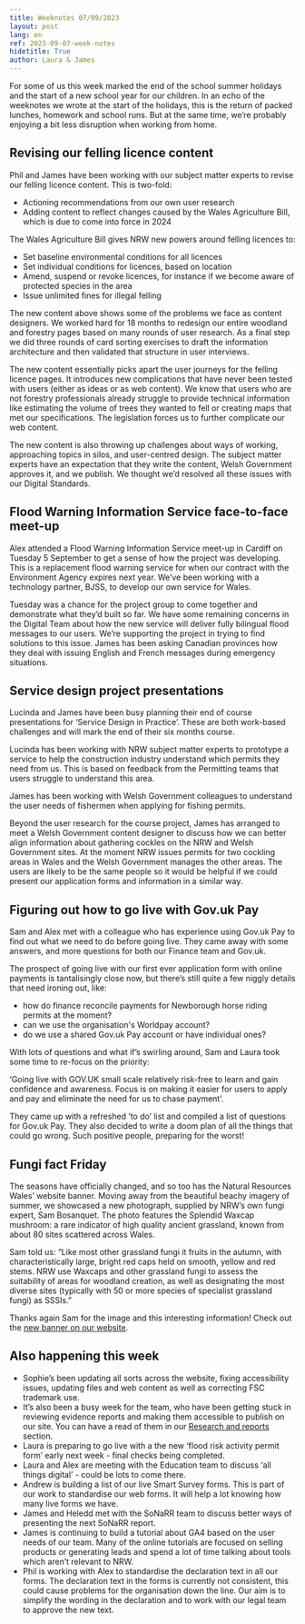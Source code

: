 ```yaml
---
title: Weeknotes 07/09/2023
layout: post
lang: en
ref: 2023-09-07-week-notes
hidetitle: True
author: Laura & James
---
```


For some of us this week marked the end of the school summer holidays and the start of a new school year for our children. In an echo of the weeknotes we wrote at the start of the holidays, this is the return of packed lunches, homework and school runs. But at the same time, we’re probably enjoying a bit less disruption when working from home. 

## Revising our felling licence content

Phil and James have been working with our subject matter experts to revise our felling licence content. This is two-fold: 

+ Actioning recommendations from our own user research
+ Adding content to reflect changes caused by the Wales Agriculture Bill, which is due to come into force in 2024

The Wales Agriculture Bill gives NRW new powers around felling licences to: 

+ Set baseline environmental conditions for all licences
+ Set individual conditions for licences, based on location
+ Amend, suspend or revoke licences, for instance if we become aware of protected species in the area
+ Issue unlimited fines for illegal felling

The new content above shows some of the problems we face as content designers. We worked hard for 18 months to redesign our entire woodland and forestry pages based on many rounds of user research. As a final step we did three rounds of card sorting exercises to draft the information architecture and then validated that structure in user interviews. 

The new content essentially picks apart the user journeys for the felling licence pages. It introduces new complications that have never been tested with users (either as ideas or as web content). We know that users who are not forestry professionals already struggle to provide technical information like estimating the volume of trees they wanted to fell or creating maps that met our specifications. The legislation forces us to further complicate our web content. 

The new content is also throwing up challenges about ways of working, approaching topics in silos, and user-centred design. The subject matter experts have an expectation that they write the content, Welsh Government approves it, and we publish. We thought we’d resolved all these issues with our Digital Standards. 

## Flood Warning Information Service face-to-face meet-up

Alex attended a Flood Warning Information Service meet-up in Cardiff on Tuesday 5 September to get a sense of how the project was developing. This is a replacement flood warning service for when our contract with the Environment Agency expires next year. We’ve been working with a technology partner, BJSS, to develop our own service for Wales. 

Tuesday was a chance for the project group to come together and demonstrate what they’d built so far. We have some remaining concerns in the Digital Team about how the new service will deliver fully bilingual flood messages to our users. We’re supporting the project in trying to find solutions to this issue. James has been asking Canadian provinces how they deal with issuing English and French messages during emergency situations. 

## Service design project presentations

Lucinda and James have been busy planning their end of course presentations for ‘Service Design in Practice’. These are both work-based challenges and will mark the end of their six months course. 

Lucinda has been working with NRW subject matter experts to prototype a service to help the construction industry understand which permits they need from us. This is based on feedback from the Permitting teams that users struggle to understand this area. 

James has been working with Welsh Government colleagues to understand the user needs of fishermen when applying for fishing permits. 

Beyond the user research for the course project, James has arranged to meet a Welsh Government content designer to discuss how we can better align information about gathering cockles on the NRW and Welsh Government sites. At the moment NRW issues permits for two cockling areas in Wales and the Welsh Government manages the other areas. The users are likely to be the same people so it would be helpful if we could present our application forms and information in a similar way.   

## Figuring out how to go live with Gov.uk Pay

Sam and Alex met with a colleague who has experience using Gov.uk Pay to find out what we need to do before going live. They came away with some answers, and more questions for both our Finance team and Gov.uk.

The prospect of going live with our first ever application form with online payments is tantalisingly close now, but there’s still quite a few niggly details that need ironing out, like:

+ how do finance reconcile payments for Newborough horse riding permits at the moment?
+ can we use the organisation's Worldpay account?
+ do we use a shared Gov.uk Pay account or have individual ones?

With lots of questions and what if’s swirling around, Sam and Laura took some time to re-focus on the priority:

‘Going live with GOV.UK small scale relatively risk-free to learn and gain confidence and awareness. Focus is on making it easier for users to apply and pay and eliminate the need for us to chase payment’.

They came up with a refreshed ‘to do’ list and compiled a list of questions for Gov.uk Pay. They also decided to write a doom plan of all the things that could go wrong. Such positive people, preparing for the worst!

## Fungi fact Friday
The seasons have officially changed, and so too has the Natural Resources Wales’ website banner. Moving away from the beautiful beachy imagery of summer, we showcased a new photograph, supplied by NRW’s own fungi expert, Sam Bosanquet. The photo features the Splendid Waxcap mushroom: a rare indicator of high quality ancient grassland, known from about 80 sites scattered across Wales.
 
Sam told us: “Like most other grassland fungi it fruits in the autumn, with characteristically large, bright red caps held on smooth, yellow and red stems. NRW use Waxcaps and other grassland fungi to assess the suitability of areas for woodland creation, as well as designating the most diverse sites (typically with 50 or more species of specialist grassland fungi) as SSSIs.”
 
Thanks again Sam for the image and this interesting information! Check out the [new banner on our website](https://naturalresources.wales/?lang=en). 

## Also happening this week
+ Sophie’s been updating all sorts across the website, fixing accessibility issues, updating files and web content as well as correcting FSC trademark use.
+ It’s also been a busy week for the team, who have been getting stuck in reviewing evidence reports and making them accessible to publish on our site. You can have a read of them in our [Research and reports](https://naturalresources.wales/evidence-and-data/research-and-reports/?lang=en) section.
+ Laura is preparing to go live with a the new ‘flood risk activity permit form’ early next week - final checks being completed.
+ Laura and Alex are meeting with the Education team to discuss ‘all things digital’ - could be lots to come there.
+ Andrew is building a list of our live Smart Survey forms. This is part of our work to standardise our web forms. It will help a lot knowing how many live forms we have.
+ James and Heledd met with the SoNaRR team to discuss better ways of presenting the next SoNaRR report.
+ James is continuing to build a tutorial about GA4 based on the user needs of our team. Many of the online tutorials are focused on selling products or generating leads and spend a lot of time talking about tools which aren’t relevant to NRW. 
+ Phil is working with Alex to standardise the declaration text in all our forms. The declaration text in the forms is currently not consistent, this could cause problems for the organisation down the line. Our aim is to simplify the wording in the declaration and to work with our legal team to approve the new text.
